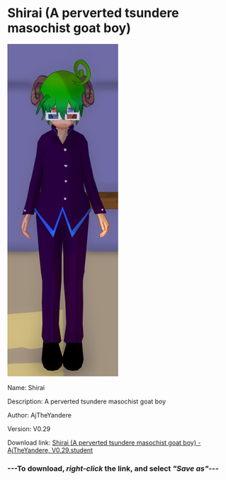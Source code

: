 # Shirai (A perverted tsundere masochist goat boy)

<img src = "https://raw.githubusercontent.com/Arbiter1223/Daigaku-Gurashi-Custom-Students/master/Students/Files/Shirai%20(A%20perverted%20tsundere%20masochist%20goat%20boy).png">

Name: Shirai

Description: A perverted tsundere masochist goat boy

Author: AjTheYandere

Version: V0.29

Download link: <a href="https://raw.githubusercontent.com/Arbiter1223/Daigaku-Gurashi-Custom-Students/master/Students/Files/Shirai%20(A%20perverted%20tsundere%20masochist%20goat%20boy)%20-%20AjTheYandere%2C%20V0.29.student">Shirai (A perverted tsundere masochist goat boy) - AjTheYandere, V0.29.student</a>

### ---**To download, _right-click_ the link, and select _"Save as"_**---
